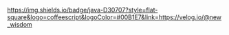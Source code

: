 https://img.shields.io/badge/java-D30707?style=flat-square&logo=coffeescript&logoColor=#00B1E7&link=https://velog.io/@new_wisdom
